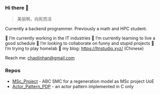 ### Hi there 👋
> 美丽啊，向死而活

Currently a backend programmer. Previously a math and HPC student.

🔭 I’m currently working in the IT industries
🌱 I’m currently learning to live a good schedule
👯 I’m looking to collaborate on funny and stupid projects
🤔 I’m trying to play homelab
🌚 my blog: https://ltnstudio.xyz/ (Chinese)

Reach me: chaolinhan@gmail.com

### Repos

- [MSc_Project](https://github.com/chaolinhan/MSc_Project) - ABC SMC for a regeneration model as MSc project UoE
- [Actor_Pattern_PDP](https://github.com/chaolinhan/Actor_Pattern_PDP) - an actor pattern implemented in C only
